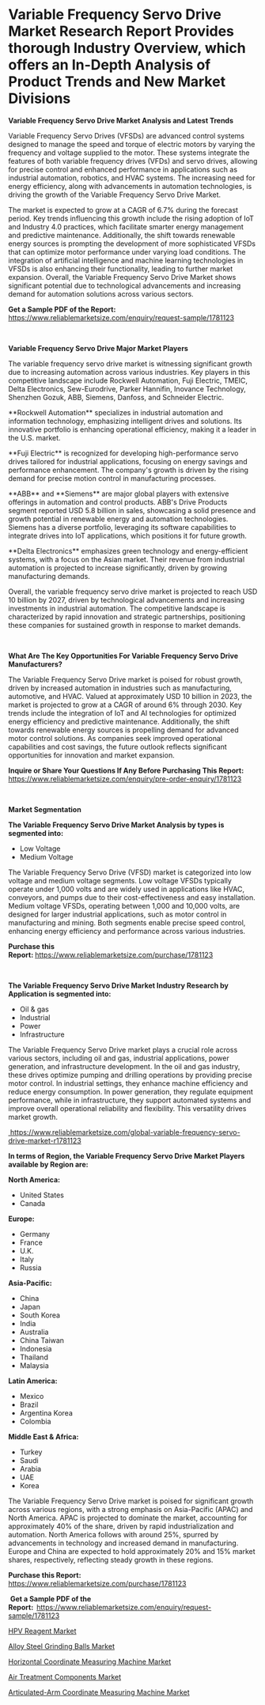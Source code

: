 <p><h1>Variable Frequency Servo Drive Market Research Report Provides thorough Industry Overview, which offers an In-Depth Analysis of Product Trends and New Market Divisions</h1></p><p><strong>Variable Frequency Servo Drive Market Analysis and Latest Trends</strong></p>
<p><p>Variable Frequency Servo Drives (VFSDs) are advanced control systems designed to manage the speed and torque of electric motors by varying the frequency and voltage supplied to the motor. These systems integrate the features of both variable frequency drives (VFDs) and servo drives, allowing for precise control and enhanced performance in applications such as industrial automation, robotics, and HVAC systems. The increasing need for energy efficiency, along with advancements in automation technologies, is driving the growth of the Variable Frequency Servo Drive Market.</p><p>The market is expected to grow at a CAGR of 6.7% during the forecast period. Key trends influencing this growth include the rising adoption of IoT and Industry 4.0 practices, which facilitate smarter energy management and predictive maintenance. Additionally, the shift towards renewable energy sources is prompting the development of more sophisticated VFSDs that can optimize motor performance under varying load conditions. The integration of artificial intelligence and machine learning technologies in VFSDs is also enhancing their functionality, leading to further market expansion. Overall, the Variable Frequency Servo Drive Market shows significant potential due to technological advancements and increasing demand for automation solutions across various sectors.</p></p>
<p><strong>Get a Sample PDF of the Report:&nbsp;</strong> <a href="https://www.reliablemarketsize.com/enquiry/request-sample/1781123?utm_campaign=1175&utm_medium=2&utm_source=Github&utm_content=ia&utm_term=13102024&utm_id=variable-frequency-servo-drive">https://www.reliablemarketsize.com/enquiry/request-sample/1781123</a></p>
<p>&nbsp;</p>
<p><strong>Variable Frequency Servo Drive Major Market Players</strong></p>
<p><p>The variable frequency servo drive market is witnessing significant growth due to increasing automation across various industries. Key players in this competitive landscape include Rockwell Automation, Fuji Electric, TMEIC, Delta Electronics, Sew-Eurodrive, Parker Hannifin, Inovance Technology, Shenzhen Gozuk, ABB, Siemens, Danfoss, and Schneider Electric.</p><p>**Rockwell Automation** specializes in industrial automation and information technology, emphasizing intelligent drives and solutions. Its innovative portfolio is enhancing operational efficiency, making it a leader in the U.S. market. </p><p>**Fuji Electric** is recognized for developing high-performance servo drives tailored for industrial applications, focusing on energy savings and performance enhancement. The company's growth is driven by the rising demand for precise motion control in manufacturing processes.</p><p>**ABB** and **Siemens** are major global players with extensive offerings in automation and control products. ABB's Drive Products segment reported USD 5.8 billion in sales, showcasing a solid presence and growth potential in renewable energy and automation technologies. Siemens has a diverse portfolio, leveraging its software capabilities to integrate drives into IoT applications, which positions it for future growth.</p><p>**Delta Electronics** emphasizes green technology and energy-efficient systems, with a focus on the Asian market. Their revenue from industrial automation is projected to increase significantly, driven by growing manufacturing demands.</p><p>Overall, the variable frequency servo drive market is projected to reach USD 10 billion by 2027, driven by technological advancements and increasing investments in industrial automation. The competitive landscape is characterized by rapid innovation and strategic partnerships, positioning these companies for sustained growth in response to market demands.</p></p>
<p>&nbsp;</p>
<p><strong>What Are The Key Opportunities For Variable Frequency Servo Drive Manufacturers?</strong></p>
<p><p>The Variable Frequency Servo Drive market is poised for robust growth, driven by increased automation in industries such as manufacturing, automotive, and HVAC. Valued at approximately USD 10 billion in 2023, the market is projected to grow at a CAGR of around 6% through 2030. Key trends include the integration of IoT and AI technologies for optimized energy efficiency and predictive maintenance. Additionally, the shift towards renewable energy sources is propelling demand for advanced motor control solutions. As companies seek improved operational capabilities and cost savings, the future outlook reflects significant opportunities for innovation and market expansion.</p></p>
<p><strong>Inquire or Share Your Questions If Any Before Purchasing This Report:</strong> <a href="https://www.reliablemarketsize.com/enquiry/pre-order-enquiry/1781123?utm_campaign=1175&utm_medium=2&utm_source=Github&utm_content=ia&utm_term=13102024&utm_id=variable-frequency-servo-drive">https://www.reliablemarketsize.com/enquiry/pre-order-enquiry/1781123</a></p>
<p>&nbsp;</p>
<p><strong>Market Segmentation</strong></p>
<p><strong>The Variable Frequency Servo Drive Market Analysis by types is segmented into:</strong></p>
<p><ul><li>Low Voltage</li><li>Medium Voltage</li></ul></p>
<p><p>The Variable Frequency Servo Drive (VFSD) market is categorized into low voltage and medium voltage segments. Low voltage VFSDs typically operate under 1,000 volts and are widely used in applications like HVAC, conveyors, and pumps due to their cost-effectiveness and easy installation. Medium voltage VFSDs, operating between 1,000 and 10,000 volts, are designed for larger industrial applications, such as motor control in manufacturing and mining. Both segments enable precise speed control, enhancing energy efficiency and performance across various industries.</p></p>
<p><strong>Purchase this Report:&nbsp;</strong><a href="https://www.reliablemarketsize.com/purchase/1781123?utm_campaign=1175&utm_medium=2&utm_source=Github&utm_content=ia&utm_term=13102024&utm_id=variable-frequency-servo-drive">https://www.reliablemarketsize.com/purchase/1781123</a></p>
<p>&nbsp;</p>
<p><strong>The Variable Frequency Servo Drive Market Industry Research by Application is segmented into:</strong></p>
<p><ul><li>Oil & gas</li><li>Industrial</li><li>Power</li><li>Infrastructure</li></ul></p>
<p><p>The Variable Frequency Servo Drive market plays a crucial role across various sectors, including oil and gas, industrial applications, power generation, and infrastructure development. In the oil and gas industry, these drives optimize pumping and drilling operations by providing precise motor control. In industrial settings, they enhance machine efficiency and reduce energy consumption. In power generation, they regulate equipment performance, while in infrastructure, they support automated systems and improve overall operational reliability and flexibility. This versatility drives market growth.</p></p>
<p><a href="https://www.reliablemarketsize.com/global-variable-frequency-servo-drive-market-r1781123?utm_campaign=1175&utm_medium=2&utm_source=Github&utm_content=ia&utm_term=13102024&utm_id=variable-frequency-servo-drive">&nbsp;https://www.reliablemarketsize.com/global-variable-frequency-servo-drive-market-r1781123</a></p>
<p><strong>In terms of Region, the Variable Frequency Servo Drive Market Players available by Region are:</strong></p>
<p>
    <p> <strong> North America: </strong>
        <ul>
            <li>United States</li>
            <li>Canada</li>
        </ul>
        </p> 
    <p> <strong> Europe: </strong>
        <ul>
            <li>Germany</li>
            <li>France</li>
            <li>U.K.</li>
            <li>Italy</li>
            <li>Russia</li>
        </ul>
        </p> 
    <p> <strong> Asia-Pacific: </strong>
        <ul>
            <li>China</li>
            <li>Japan</li>
            <li>South Korea</li>
            <li>India</li>
            <li>Australia</li>
            <li>China Taiwan</li>
            <li>Indonesia</li>
            <li>Thailand</li>
            <li>Malaysia</li>
        </ul>
        </p> 
    <p> <strong> Latin America: </strong>
        <ul>
            <li>Mexico</li>
            <li>Brazil</li>
            <li>Argentina Korea</li>
            <li>Colombia</li>
        </ul>
        </p> 
    <p> <strong> Middle East & Africa: </strong>
        <ul>
            <li>Turkey</li>
            <li>Saudi</li>
            <li>Arabia</li>
            <li>UAE</li>
            <li>Korea</li>
        </ul>
    </p>
    </p>
<p><p>The Variable Frequency Servo Drive market is poised for significant growth across various regions, with a strong emphasis on Asia-Pacific (APAC) and North America. APAC is projected to dominate the market, accounting for approximately 40% of the share, driven by rapid industrialization and automation. North America follows with around 25%, spurred by advancements in technology and increased demand in manufacturing. Europe and China are expected to hold approximately 20% and 15% market shares, respectively, reflecting steady growth in these regions.</p></p>
<p><strong>Purchase this Report: </strong><a href="https://www.reliablemarketsize.com/purchase/1781123?utm_campaign=1175&utm_medium=2&utm_source=Github&utm_content=ia&utm_term=13102024&utm_id=variable-frequency-servo-drive">https://www.reliablemarketsize.com/purchase/1781123</a></p>
<p>&nbsp;<strong>Get a Sample PDF of the Report:&nbsp;&nbsp;</strong><a href="https://www.reliablemarketsize.com/enquiry/request-sample/1781123?utm_campaign=1175&utm_medium=2&utm_source=Github&utm_content=ia&utm_term=13102024&utm_id=variable-frequency-servo-drive">https://www.reliablemarketsize.com/enquiry/request-sample/1781123</a></p>
<p><strong></strong></p>
<p><p><a href="https://www.linkedin.com/pulse/market-dynamics-future-trends-global-hpv-reagent-sector-forecasted-ckfre?utm_campaign=1175&utm_medium=2&utm_source=Github&utm_content=ia&utm_term=13102024&utm_id=variable-frequency-servo-drive">HPV Reagent Market</a></p><p><a href="https://www.linkedin.com/pulse/alloy-steel-grinding-balls-spectrum-usage-patterns-sector-agp3e?utm_campaign=1175&utm_medium=2&utm_source=Github&utm_content=ia&utm_term=13102024&utm_id=variable-frequency-servo-drive">Alloy Steel Grinding Balls Market</a></p><p><a href="https://github.com/cleora2ime/Market-Research-Report-List-1/blob/main/horizontal-coordinate-measuring-machine-market.md?utm_campaign=1175&utm_medium=2&utm_source=Github&utm_content=ia&utm_term=13102024&utm_id=variable-frequency-servo-drive">Horizontal Coordinate Measuring Machine Market</a></p><p><a href="https://www.linkedin.com/pulse/air-treatment-components-industry-sector-new-technologies-market-36csf?utm_campaign=1175&utm_medium=2&utm_source=Github&utm_content=ia&utm_term=13102024&utm_id=variable-frequency-servo-drive">Air Treatment Components Market</a></p><p><a href="https://github.com/marcouhbmammoc/Market-Research-Report-List-1/blob/main/articulated-arm-coordinate-measuring-machine-market.md?utm_campaign=1175&utm_medium=2&utm_source=Github&utm_content=ia&utm_term=13102024&utm_id=variable-frequency-servo-drive">Articulated-Arm Coordinate Measuring Machine Market</a></p></p>